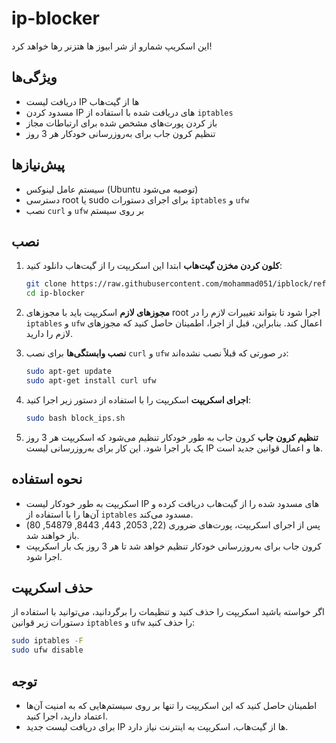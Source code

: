 # ip-blocker

این اسکریپ شمارو از شر ابیوز ها هتزنر رها خواهد کرد!

## ویژگی‌ها
- دریافت لیست IP ها از گیت‌هاب
- مسدود کردن IP های دریافت شده با استفاده از `iptables`
- باز کردن پورت‌های مشخص شده برای ارتباطات مجاز
- تنظیم کرون جاب برای به‌روزرسانی خودکار هر 3 روز

## پیش‌نیازها
- سیستم عامل لینوکس (Ubuntu توصیه می‌شود)
- دسترسی root یا sudo برای اجرای دستورات `iptables` و `ufw`
- نصب `curl` و `ufw` بر روی سیستم

## نصب

1. **کلون کردن مخزن گیت‌هاب**
   ابتدا این اسکریپت را از گیت‌هاب دانلود کنید:
   ```bash
   git clone https://raw.githubusercontent.com/mohammad051/ipblock/refs/heads/main/block_ips.sh
   cd ip-blocker
   ```

2. **مجوزهای لازم**
   اسکریپت باید با مجوزهای root اجرا شود تا بتواند تغییرات لازم را در `iptables` و `ufw` اعمال کند. بنابراین، قبل از اجرا، اطمینان حاصل کنید که مجوزهای لازم را دارید.

3. **نصب وابستگی‌ها**
   برای نصب `curl` و `ufw` در صورتی که قبلاً نصب نشده‌اند:
   ```bash
   sudo apt-get update
   sudo apt-get install curl ufw
   ```

4. **اجرای اسکریپت**
   اسکریپت را با استفاده از دستور زیر اجرا کنید:
   ```bash
   sudo bash block_ips.sh
   ```

5. **تنظیم کرون جاب**
   کرون جاب به طور خودکار تنظیم می‌شود که اسکریپت هر 3 روز یک بار اجرا شود. این کار برای به‌روزرسانی لیست IP ها و اعمال قوانین جدید است.

## نحوه استفاده

- اسکریپت به طور خودکار لیست IP های مسدود شده را از گیت‌هاب دریافت کرده و آن‌ها را با استفاده از `iptables` مسدود می‌کند.
- پس از اجرای اسکریپت، پورت‌های ضروری (22, 2053, 443, 8443, 54879, 80) باز خواهند شد.
- کرون جاب برای به‌روزرسانی خودکار تنظیم خواهد شد تا هر 3 روز یک بار اسکریپت اجرا شود.

## حذف اسکریپت

اگر خواسته باشید اسکریپت را حذف کنید و تنظیمات را برگردانید، می‌توانید با استفاده از دستورات زیر قوانین `iptables` و `ufw` را حذف کنید:
```bash
sudo iptables -F
sudo ufw disable
```

## توجه

- اطمینان حاصل کنید که این اسکریپت را تنها بر روی سیستم‌هایی که به امنیت آن‌ها اعتماد دارید، اجرا کنید.
- برای دریافت لیست جدید IP ها از گیت‌هاب، اسکریپت به اینترنت نیاز دارد.

